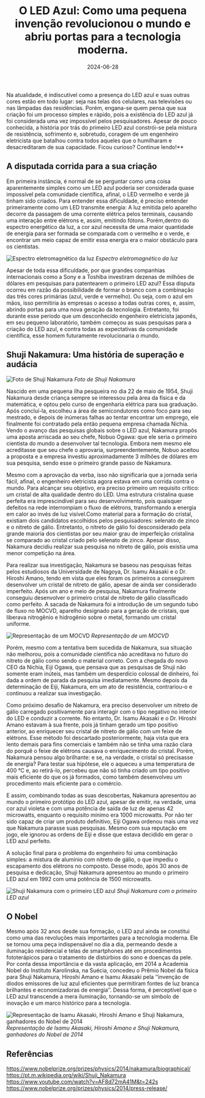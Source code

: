 ﻿---
title: "O LED Azul: Como uma pequena invenção revolucionou o mundo e abriu portas para a tecnologia moderna."
date: "2024-06-28"
categories: 
  - "led"
  - "corrente-alternativa"
cover: "images/led_azul.jpg"
type: "featured"
authors:
  - leonardoPedreira
---

Na atualidade, é indiscutível como a presença do LED azul e suas outras cores estão em todo lugar: seja nas telas dos celulares, nas televisões ou nas lâmpadas das residências. Porém, engana-se quem pensa que sua criação foi um processo simples e rápido, pois a existência do LED azul já foi considerada uma vez impossível pelos pesquisadores. Apesar de pouco conhecida, a história por trás do primeiro LED azul constrói-se pela mistura de resistência, sofrimento e, sobretudo, coragem de um engenheiro eletricista que batalhou contra todos aqueles que o humilharam e desacreditaram de sua capacidade. Ficou curioso? Continue lendo!**

## A disputada corrida para a sua criação

Em primeira instância, é normal de se perguntar como uma coisa aparentemente simples como um LED azul poderia ser considerada quase impossível pela comunidade científica, afinal, o LED vermelho e verde já tinham sido criados. Para entender essa dificuldade, é preciso entender primeiramente como um LED transmite energia: A luz emitida pelo aparelho decorre da passagem de uma corrente elétrica pelos terminais, causando uma interação entre elétrons e, assim, emitindo fótons. Porém,dentro do espectro energético da luz, a cor azul necessita de uma maior quantidade de energia para ser formada se comparada com o vermelho e o verde, e encontrar um meio capaz de emitir essa energia era o maior obstáculo para os cientistas.

![**Espectro eletromagnético da luz**](images/espectro.jpeg)
_Espectro eletromagnético da luz_

Apesar de toda essa dificuldade, por que grandes companhias internacionais como a Sony e a Toshiba investiram dezenas de milhões de dólares em pesquisas para patentearem o primeiro LED azul? Essa disputa ocorreu em razão da possibilidade de formar o branco com a combinação das três cores primárias (azul, verde e vermelho). Ou seja, com o azul em mãos, isso permitiria às empresas o acesso a todas outras cores, e, assim, abrindo portas para uma nova geração da tecnologia. Entretanto, foi durante esse período que um desconhecido engenheiro eletricista japonês, em seu pequeno laboratório, também começou as suas pesquisas para a criação do LED azul, e contra todas as expectativas da comunidade científica, esse homem futuramente revolucionaria o mundo.

## Shuji Nakamura: Uma história de superação e audácia

![Foto de Shuji Nakamura](images/Shuji-portrait.jpg)
_Foto de Shuji Nakamura_

Nascido em uma pequena ilha pesqueira no dia 22 de maio de 1954, Shuji Nakamura desde criança sempre se interessou pela área da física e da matemática, e optou pelo curso de engenharia elétrica para sua graduação. Após concluí-la, escolheu a área de semicondutores como foco para seu mestrado, e depois de inúmeras falhas ao tentar encontrar um emprego, ele finalmente foi contratado pela então pequena empresa chamada Nichia. Vendo o avanço das pesquisas globais sobre o LED azul, Nakamura propôs uma aposta arriscada ao seu chefe, Nobuo Ogawa: que ele seria o primeiro cientista do mundo a desenvolver tal tecnologia. Embora nem mesmo ele acreditasse que seu chefe o aprovaria, surpreendentemente, Nobuo aceitou a proposta e a empresa investiu aproximadamente 3 milhões de dólares em sua pesquisa, sendo esse o primeiro grande passo de Nakamura.

Mesmo com a aprovação da verba, isso não significaria que a jornada seria fácil, afinal, o engenheiro eletricista agora estava em uma corrida contra o mundo. Para alcançar seu objetivo, era preciso primeiro um requisito crítico: um cristal de alta qualidade dentro do LED. Uma estrutura cristalina quase perfeita era imprescindível para seu desenvolvimento, pois quaisquer defeitos na rede interrompiam o fluxo de elétrons, transformando a energia em calor ao invés de luz visível.Como material para a formação do cristal, existiam dois candidatos escolhidos pelos pesquisadores: selenato de zinco e o nitreto de gálio. Entretanto, o nitreto de gálio foi desconsiderado pela grande maioria dos cientistas por seu maior grau de imperfeição cristalina se comparado ao cristal criado pelo selenato de zinco. Apesar disso, Nakamura decidiu realizar sua pesquisa no nitreto de gálio, pois existia uma menor competição na área.

Para realizar sua investigação, Nakamura se baseou nas pesquisas feitas pelos estudiosos da Universidade de Nagoya, Dr. Isamu Akasaki e o Dr. Hiroshi Amano, tendo em vista que eles foram os primeiros a conseguirem desenvolver um cristal de nitreto de gálio, apesar de ainda ser considerado imperfeito. Após um ano e meio de pesquisa, Nakamura finalmente conseguiu desenvolver o primeiro cristal de nitreto de gálio classificado como perfeito. A sacada de Nakamura foi a introdução de um segundo tubo de fluxo no MOCVD, aparelho designado para a geração de cristais, que liberava nitrogênio e hidrogênio sobre o metal, formando um cristal uniforme.

![Representação de um MOCVD](images/mocvd.png)
_Representação de um MOCVD_

Porém, mesmo com a tentativa bem sucedida de Nakamura, sua situação não melhorou, pois a comunidade científica não acreditava no futuro do nitreto de gálio como sendo o material correto. Com a chegada do novo CEO da Nichia, Eiji Ogawa, que pensava que as pesquisas de Shuji não somente eram inúteis, mas também um desperdício colossal de dinheiro, foi dada a ordem de parada da pesquisa imediatamente. Mesmo depois da determinação de Eiji, Nakamura, em um ato de resistência, contrariou-o e continuou a realizar sua investigação.

Como próximo desafio de Nakamura, era preciso desenvolver um nitreto de gálio carregado positivamente para interagir com o tipo negativo no interior do LED e conduzir a corrente. No entanto, Dr. Isamu Akasaki e o Dr. Hiroshi Amano estavam à sua frente, pois já tinham gerado um tipo positivo anterior, ao enriquecer seu cristal de nitreto de gálio com um feixe de elétrons. Esse método foi descartado posteriormente, haja vista que era lento demais para fins comerciais e também não se tinha uma razão clara do porquê o feixe de elétrons causava o enriquecimento do cristal. Porém, Nakamura pensou algo brilhante: e se, na verdade, o cristal só precisasse de energia? Para testar sua hipótese, ele o aqueceu a uma temperatura de 400 °C  e, ao retirá-lo, percebeu que não só tinha criado um tipo positivo mais eficiente do que os já formados, como também desenvolveu um procedimento mais eficiente para o comércio.

E assim, combinando todas as suas descobertas, Nakamura apresentou ao mundo o primeiro protótipo do LED azul, apesar de emitir, na verdade, uma cor azul violeta e com uma potência de saída de luz de apenas 42 microwatts, enquanto o requisito mínimo era 1000 microwatts. Por não ter sido capaz de criar um produto definitivo, Eiji Ogawa ordenou mais uma vez que Nakamura parasse suas pesquisas. Mesmo com sua reputação em jogo, ele ignorou as ordens de Eiji e disse que estava decidido em gerar o LED azul perfeito.

A solução final para o problema do engenheiro foi uma combinação simples: a mistura de alumínio com nitreto de gálio, o que impediu o escapamento dos elétrons no composto. Desse modo, após 30 anos de pesquisa e dedicação, Shuji Nakamura apresentou ao mundo o primeiro LED azul em 1992 com uma potência de 1500 microwatts.

![Shuji Nakamura com o primeiro LED azul](images/nakamura.jpeg)
_Shuji Nakamura com o primeiro LED azul_

## O Nobel

Mesmo após 32 anos desde sua formação, o LED azul ainda se constitui como uma das revoluções mais importantes para a tecnologia moderna. Ele se tornou uma peça indispensável no dia a dia, permeando desde a iluminação residencial e telas de smartphones até em procedimentos fototerápicos para o tratamento de distúrbios do sono e doenças da pele. Por conta dessa importância e da vasta aplicação, em 2014 a Academia Nobel do Instituto Karolinska, na Suécia, concedeu o Prêmio Nobel da física para Shuji Nakamura, Hiroshi Amano e Isamu Akasaki pela ‘’invenção de díodos emissores de luz azul eficientes que permitiram fontes de luz branca brilhantes e economizadoras de energia’’. Dessa forma, é perceptível que o LED azul transcende a mera iluminação, tornando-se um símbolo de inovação e um marco histórico para a tecnologia.

![Representação de Isamu Akasaki, Hiroshi Amano e Shuji Nakamura, ganhadores do Nobel de 2014](images/nobel.jpg)
_Representação de Isamu Akasaki, Hiroshi Amano e Shuji Nakamura, ganhadores do Nobel de 2014_

## Referências
<https://www.nobelprize.org/prizes/physics/2014/nakamura/biographical/>
<https://pt.m.wikipedia.org/wiki/Shuji_Nakamura>
<https://www.youtube.com/watch?v=AF8d72mA41M&t=242s>
<https://www.nobelprize.org/prizes/physics/2014/press-release/>
